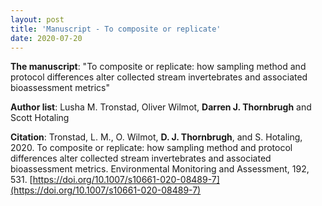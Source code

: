 ```yaml
---
layout: post
title: 'Manuscript - To composite or replicate'
date: 2020-07-20
---
```


__The manuscript__: "To composite or replicate: how sampling method and protocol differences alter collected stream invertebrates and associated bioassessment metrics"


__Author list__: Lusha M. Tronstad, Oliver Wilmot, **Darren J. Thornbrugh** and Scott Hotaling


__Citation__: Tronstad, L. M., O. Wilmot, **D. J. Thornbrugh**, and S. Hotaling, 2020. To composite or replicate: how sampling method and protocol differences alter collected stream invertebrates and associated bioassessment metrics. Environmental Monitoring and Assessment, 192, 531. [https://doi.org/10.1007/s10661-020-08489-7](https://doi.org/10.1007/s10661-020-08489-7)